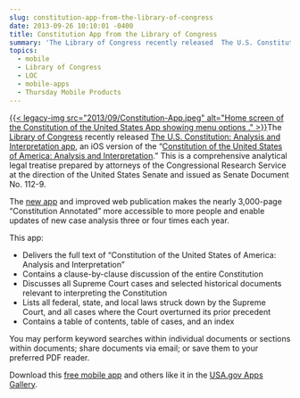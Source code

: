 ```yaml
---
slug: constitution-app-from-the-library-of-congress
date: 2013-09-26 10:10:01 -0400
title: Constitution App from the Library of Congress
summary: 'The Library of Congress recently released  The U.S. Constitution: Analysis and Interpretation app, an iOS version of the &#8220;Constitution of the United States of America: Analysis and Interpretation.&#8221; This is a comprehensive analytical legal treatise prepared by attorneys'
topics:
  - mobile
  - Library of Congress
  - LOC
  - mobile-apps
  - Thursday Mobile Products
---
```


[{{< legacy-img src="2013/09/Constitution-App.jpeg" alt="Home screen of the Constitution of the United States App showing menu options ." >}}](https://s3.amazonaws.com/digitalgov/_legacy-img/2013/09/Constitution-App.jpeg)The [Library of Congress](http://www.gov.gov/today/pr/2013/13-164.html) recently released  [The U.S. Constitution: Analysis and Interpretation app](http://apps.usa.gov/us-constitution-analysis-interpretation.shtml), an iOS version of the &#8220;[Constitution of the United States of America: Analysis and Interpretation](http://www.gpo.gov/help/about_the_constitution_of_the_united_states_of_america__analysis_and_interpretation_.htm).&#8221; This is a comprehensive analytical legal treatise prepared by attorneys of the Congressional Research Service at the direction of the United States Senate and issued as Senate Document No. 112-9.

The [new app](https://itunes.apple.com/us/app/u.s.-constitution-analysis/id692260032?mt=8) and improved web publication makes the nearly 3,000-page &#8220;Constitution Annotated&#8221; more accessible to more people and enable updates of new case analysis three or four times each year.

This app:

  * Delivers the full text of “Constitution of the United States of America: Analysis and Interpretation”
  * Contains a clause-by-clause discussion of the entire Constitution
  * Discusses all Supreme Court cases and selected historical documents relevant to interpreting the Constitution
  * Lists all federal, state, and local laws struck down by the Supreme Court, and all cases where the Court overturned its prior precedent
  * Contains a table of contents, table of cases, and an index

You may perform keyword searches within individual documents or sections within documents; share documents via email; or save them to your preferred PDF reader.

Download this [free mobile app](http://apps.usa.gov/us-constitution-analysis-interpretation.shtml) and others like it in the [USA.gov Apps Gallery](http://apps.usa.gov/).